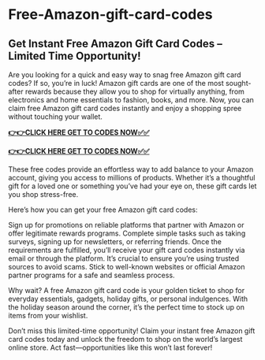 # Free-Amazon-gift-card-codes

## Get Instant Free Amazon Gift Card Codes – Limited Time Opportunity!

Are you looking for a quick and easy way to snag free Amazon gift card codes? If so, you’re in luck! Amazon gift cards are one of the most sought-after rewards because they allow you to shop for virtually anything, from electronics and home essentials to fashion, books, and more. Now, you can claim free Amazon gift card codes instantly and enjoy a shopping spree without touching your wallet.

[**👉👉CLICK HERE GET TO CODES NOW✅✅**](https://free-gift-card.raj-solution.com/958f890)


[**👉👉CLICK HERE GET TO CODES NOW✅✅**](https://free-gift-card.raj-solution.com/958f890)

These free codes provide an effortless way to add balance to your Amazon account, giving you access to millions of products. Whether it’s a thoughtful gift for a loved one or something you’ve had your eye on, these gift cards let you shop stress-free.

Here’s how you can get your free Amazon gift card codes:

Sign up for promotions on reliable platforms that partner with Amazon or offer legitimate rewards programs.
Complete simple tasks such as taking surveys, signing up for newsletters, or referring friends.
Once the requirements are fulfilled, you’ll receive your gift card codes instantly via email or through the platform.
It’s crucial to ensure you’re using trusted sources to avoid scams. Stick to well-known websites or official Amazon partner programs for a safe and seamless process.

Why wait? A free Amazon gift card code is your golden ticket to shop for everyday essentials, gadgets, holiday gifts, or personal indulgences. With the holiday season around the corner, it’s the perfect time to stock up on items from your wishlist.

Don’t miss this limited-time opportunity! Claim your instant free Amazon gift card codes today and unlock the freedom to shop on the world’s largest online store. Act fast—opportunities like this won’t last forever!
